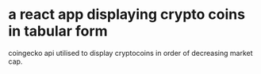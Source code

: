 # a react app displaying crypto coins in tabular form

coingecko api utilised to display cryptocoins in order of decreasing market cap. 
